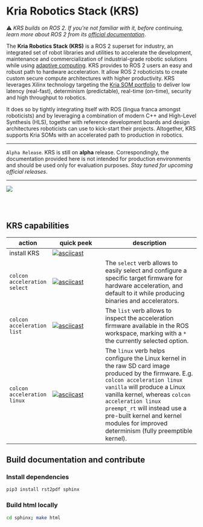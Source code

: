 # Kria Robotics Stack (KRS)

:warning: *KRS builds on ROS 2. If you're not familiar with it, before continuing, learn more about ROS 2 from its [official documentation](https://docs.ros.org/)*.

The **Kria Robotics Stack (KRS)** is a ROS 2 superset for industry, an integrated set of robot libraries and utilities to accelerate the development, maintenance and commercialization of industrial-grade robotic solutions while using [adaptive computing](https://www.xilinx.com/applications/adaptive-computing.html). KRS provides to ROS 2 users an easy and robust path to hardware acceleration. It allow ROS 2 roboticists to create custom secure compute architectures with higher productivity. KRS leverages Xilinx technology targeting the [Kria SOM portfolio](https://www.xilinx.com/products/som/kria.html) to deliver low latency (real-fast), determinism (predictable), real-time (on-time), security and high throughput to robotics.

It does so by tightly integrating itself with ROS (lingua franca amongst roboticists) and by leveraging a combination of modern C++ and High-Level Synthesis (HLS), together with reference development boards and design architectures roboticists can use to kick-start their projects. Altogether, KRS supports Kria SOMs with an accelerated path to production in robotics.


----

`Alpha Release`. KRS is still on **alpha** release. Correspondingly, the documentation provided here is not intended for production environments and should be used only for evaluation purposes. *Stay tuned for upcoming official releases*.

----


![](imgs/krs.svg)


</br>
</br>

## KRS capabilities

<style>
table th:first-of-type {
    width: 15%;
}
table th:nth-of-type(2) {
    width: 30%;
}
table th:nth-of-type(3) {
    width: 55%;
}

.wy-table-responsive table td,
.wy-table-responsive table th {
    white-space: normal;
}
</style>

| action | quick peek | description |
|--------|-------------|------------|
| install KRS | [![asciicast](https://asciinema.org/a/434953.svg)](https://asciinema.org/a/434953) | |
| `colcon acceleration select` | [![asciicast](https://asciinema.org/a/434781.svg)](https://asciinema.org/a/434781) | The `select` verb allows to easily select and configure a specific target firmware for hardware acceleration, and default to it while producing binaries and accelerators.  |
| `colcon acceleration list` | [![asciicast](https://asciinema.org/a/434781.svg)](https://asciinema.org/a/434781) | The `list` verb  allows to inspect the acceleration firmware available in the ROS workspace, marking with a `*` the currently selected option.  |
| `colcon acceleration linux` | [![asciicast](https://asciinema.org/a/scOognokU4wt0PW3E1N4F0jCe.svg)](https://asciinema.org/a/scOognokU4wt0PW3E1N4F0jCe) | The `linux` verb helps configure the Linux kernel in the raw SD card image produced by the firmware. E.g. `colcon acceleration linux vanilla` will produce a Linux vanilla kernel, whereas `colcon acceleration linux preempt_rt` will instead use a pre-built kernel and kernel modules for improved determinism (fully preemptible kernel). |

## Build documentation and contribute
### Install dependencies

```bash
pip3 install rst2pdf sphinx
```
### Build html locally

```bash
cd sphinx; make html
```
